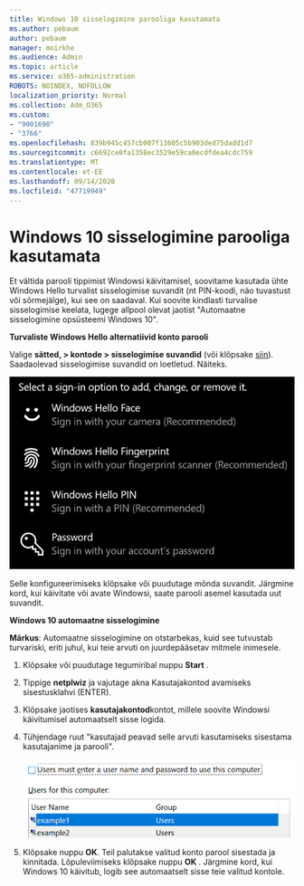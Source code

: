 ```yaml
---
title: Windows 10 sisselogimine parooliga kasutamata
ms.author: pebaum
author: pebaum
manager: mnirkhe
ms.audience: Admin
ms.topic: article
ms.service: o365-administration
ROBOTS: NOINDEX, NOFOLLOW
localization_priority: Normal
ms.collection: Adm_O365
ms.custom:
- "9001690"
- "3766"
ms.openlocfilehash: 839b945c457cb007f13605c5b903ded75dadd1d7
ms.sourcegitcommit: c6692ce0fa1358ec3529e59ca0ecdfdea4cdc759
ms.translationtype: MT
ms.contentlocale: et-EE
ms.lasthandoff: 09/14/2020
ms.locfileid: "47719949"
---
```

# <a name="sign-in-to-windows-10-without-using-a-password"></a>Windows 10 sisselogimine parooliga kasutamata

Et vältida parooli tippimist Windowsi käivitamisel, soovitame kasutada ühte Windows Hello turvalist sisselogimise suvandit (nt PIN-koodi, näo tuvastust või sõrmejälge), kui see on saadaval. Kui soovite kindlasti turvalise sisselogimise keelata, lugege allpool olevat jaotist "Automaatne sisselogimine opsüsteemi Windows 10".

**Turvaliste Windows Hello alternatiivid konto parooli**

Valige **sätted, > kontode > sisselogimise suvandid** (või klõpsake [siin](ms-settings:signinoptions?activationSource=GetHelp)). Saadaolevad sisselogimise suvandid on loetletud. Näiteks.

![Sisselogimise suvandid.](media/sign-in-options.png)

Selle konfigureerimiseks klõpsake või puudutage mõnda suvandit. Järgmine kord, kui käivitate või avate Windowsi, saate parooli asemel kasutada uut suvandit. 

**Windows 10 automaatne sisselogimine**

**Märkus**: Automaatne sisselogimine on otstarbekas, kuid see tutvustab turvariski, eriti juhul, kui teie arvuti on juurdepääsetav mitmele inimesele. 

1. Klõpsake või puudutage tegumiribal nuppu **Start** .

2. Tippige **netplwiz** ja vajutage akna Kasutajakontod avamiseks sisestusklahvi (ENTER).

3. Klõpsake jaotises **kasutajakontod**kontot, millele soovite Windowsi käivitumisel automaatselt sisse logida.

4. Tühjendage ruut "kasutajad peavad selle arvuti kasutamiseks sisestama kasutajanime ja parooli".

    ![Kasutajad peavad sisestama suvandi kasutajanimi ja parool.](media/users-must-enter-username.png)

5. Klõpsake nuppu **OK**. Teil palutakse valitud konto parool sisestada ja kinnitada. Lõpuleviimiseks klõpsake nuppu **OK** . Järgmine kord, kui Windows 10 käivitub, logib see automaatselt sisse teie valitud kontole.
